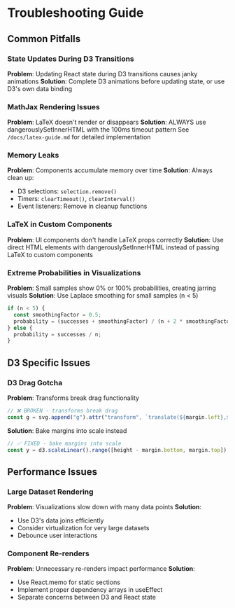 # Troubleshooting Guide

## Common Pitfalls

### State Updates During D3 Transitions
**Problem**: Updating React state during D3 transitions causes janky animations
**Solution**: Complete D3 animations before updating state, or use D3's own data binding

### MathJax Rendering Issues
**Problem**: LaTeX doesn't render or disappears
**Solution**: ALWAYS use dangerouslySetInnerHTML with the 100ms timeout pattern
See `/docs/latex-guide.md` for detailed implementation

### Memory Leaks
**Problem**: Components accumulate memory over time
**Solution**: Always clean up:
- D3 selections: `selection.remove()`
- Timers: `clearTimeout()`, `clearInterval()`
- Event listeners: Remove in cleanup functions

### LaTeX in Custom Components
**Problem**: UI components don't handle LaTeX props correctly
**Solution**: Use direct HTML elements with dangerouslySetInnerHTML instead of passing LaTeX to custom components

### Extreme Probabilities in Visualizations
**Problem**: Small samples show 0% or 100% probabilities, creating jarring visuals
**Solution**: Use Laplace smoothing for small samples (n < 5)
```javascript
if (n < 5) {
  const smoothingFactor = 0.5;
  probability = (successes + smoothingFactor) / (n + 2 * smoothingFactor);
} else {
  probability = successes / n;
}
```

## D3 Specific Issues

### D3 Drag Gotcha
**Problem**: Transforms break drag functionality
```javascript
// ❌ BROKEN - transforms break drag
const g = svg.append("g").attr("transform", `translate(${margin.left},${margin.top})`);
```

**Solution**: Bake margins into scale instead
```javascript
// ✅ FIXED - bake margins into scale
const y = d3.scaleLinear().range([height - margin.bottom, margin.top]);
```

## Performance Issues

### Large Dataset Rendering
**Problem**: Visualizations slow down with many data points
**Solution**: 
- Use D3's data joins efficiently
- Consider virtualization for very large datasets
- Debounce user interactions

### Component Re-renders
**Problem**: Unnecessary re-renders impact performance
**Solution**:
- Use React.memo for static sections
- Implement proper dependency arrays in useEffect
- Separate concerns between D3 and React state